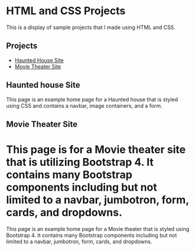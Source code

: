 # **HTML and CSS Projects**

This is a display of sample projects that I made using HTML and CSS.

## **Projects**

* [Haunted House Site](https://www.github.comNateC85/HTML_and_CSS_Course/blob/main/Project/Index.html") 
* [Movie Theater Site](https://github.com/NateC85/HTML_and_CSS_Course/blob/main/bootstrap4-project/academy_cinemas.html)

## Haunted house Site
This page is an example home page for a Haunted house that is styled using CSS and contains a navbar, image containers, and a form.

## Movie Theater Site

This page is for a Movie theater site that is utilizing Bootstrap 4. It contains many Bootstrap components including but not limited to a navbar, jumbotron, form, cards, and dropdowns.
=======
This page is an example home page for a Movie theater that is styled using Bootstrap 4. It contains many Bootstrap components including but not limited to a navbar, jumbotron, form, cards, and dropdowns.


